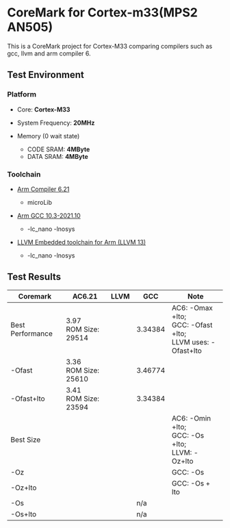 # CoreMark for Cortex-m33(MPS2 AN505)
This is a CoreMark project for Cortex-M33 comparing compilers such as gcc, llvm and arm compiler 6.



## Test Environment

### Platform

- Core: **Cortex-M33**

* System Frequency: **20MHz**

* Memory (0 wait state)
  * CODE SRAM: **4MByte**
  * DATA SRAM: **4MByte**



### Toolchain

- [Arm Compiler 6.21](https://developer.arm.com/tools-and-software/embedded/arm-compiler/downloads/version-6)
  - microLib

- [Arm GCC 10.3-2021.10](https://developer.arm.com/tools-and-software/open-source-software/developer-tools/gnu-toolchain/gnu-rm/downloads)
  - -lc_nano -lnosys

- [LLVM Embedded toolchain for Arm (LLVM 13)](https://github.com/ARM-software/LLVM-embedded-toolchain-for-Arm/releases)
  - -lc_nano -lnosys




## Test Results

| Coremark         | AC6.21                    | LLVM | GCC     | Note                                                         |
| ---------------- | ------------------------- | ---- | ------- | ------------------------------------------------------------ |
| Best Performance | 3.97<br />ROM Size: 29514 |      | 3.34384 | AC6: -Omax +lto;<br />GCC: -Ofast +lto;<br />LLVM uses: -Ofast+lto |
| -Ofast           | 3.36<br />ROM Size: 25610 |      | 3.46774 |                                                              |
| -Ofast+lto       | 3.41<br />ROM Size: 23594 |      | 3.34384 |                                                              |
| Best Size        |                           |      |         | AC6: -Omin +lto;<br />GCC: -Os +lto;<br />LLVM: -Oz+lto      |
| -Oz              |                           |      |         | GCC: -Os                                                     |
| -Oz+lto          |                           |      |         | GCC: -Os + lto                                               |
| -Os              |                           |      | n/a     |                                                              |
| -Os+lto          |                           |      | n/a     |                                                              |

